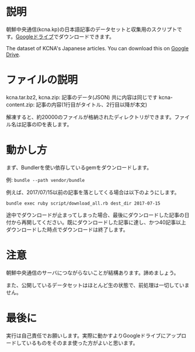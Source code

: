 # 説明

朝鮮中央通信(kcna.kp)の日本語記事のデータセットと収集用のスクリプトです。[Googleドライブ](https://drive.google.com/drive/folders/0B7AO2iTYHQtoc2cySnhubUZ5NGM?usp=sharing)でダウンロードできます。

The dataset of KCNA's Japanese articles. You can download this on [Google Drive](https://drive.google.com/drive/folders/0B7AO2iTYHQtoc2cySnhubUZ5NGM?usp=sharing).

# ファイルの説明

kcna.tar.bz2, kcna.zip: 記事のデータ(JSON) 共に内容は同じです
kcna-content.zip: 記事の内容(1行目がタイトル、2行目以降が本文)

解凍すると、約20000のファイルが格納されたディレクトリができます。ファイル名は記事のIDを表します。

# 動かし方

まず、Bundlerを使い依存しているgemをダウンロードします。

例: `bundle --path vendor/bundle`

例えば、2017/07/15以前の記事を落としてくる場合は以下のようにします。

`bundle exec ruby script/download_all.rb dest_dir 2017-07-15`

途中でダウンロードが止まってしまった場合、最後にダウンロードした記事の日付から再開してください。既にダウンロードした記事に達し、かつ40記事以上ダウンロードした時点でダウンロードは終了します。

# 注意

朝鮮中央通信のサーバにつながらないことが結構あります。諦めましょう。

また、公開しているデータセットはほとんど生の状態で、前処理は一切していません。

# 最後に

実行は自己責任でお願いします。実際に動かすよりGoogleドライブにアップロードしているものをそのまま使った方がよいと思います。
